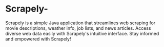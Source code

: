 # Scrapely-
Scrapely is a simple Java application that streamlines web scraping for movie descriptions, weather info, job lists, and news articles. Access diverse web data easily with Scrapely's intuitive interface. Stay informed and empowered with Scrapely!
